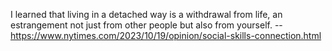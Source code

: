 
I learned that living in a detached way is a withdrawal from life, an estrangement not just from other people but also from yourself. -- https://www.nytimes.com/2023/10/19/opinion/social-skills-connection.html

